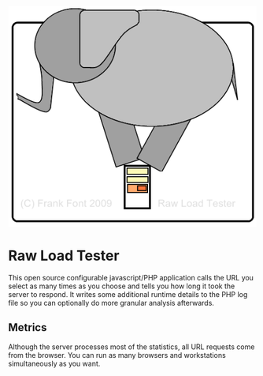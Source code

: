 ![RawLoadTester Logo](images/R4MElephantA_520.gif)

# Raw Load Tester
This open source configurable javascript/PHP application calls the URL you select as many times as you choose and tells you how long it took the server to respond. It writes some additional runtime details to the PHP log file so you can optionally do more granular analysis afterwards. 

## Metrics
Although the server processes most of the statistics, all URL requests come from the browser. You can run as many browsers and workstations simultaneously as you want. 
